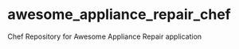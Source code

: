 awesome_appliance_repair_chef
=============================

Chef Repository for Awesome Appliance Repair application

